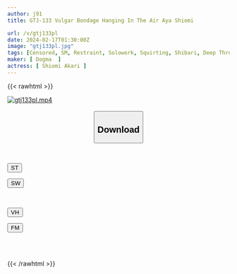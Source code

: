 ```yaml
---
author: j91
title: GTJ-133 Vulgar Bondage Hanging In The Air Aya Shiomi

url: /v/gtj133pl
date: 2024-02-17T01:30:00Z
image: "gtj133pl.jpg"
tags: [Censored, SM, Restraint, Solowork, Squirting, Shibari, Deep Throating	]
maker: [ Dogma  ]
actress: [ Shiomi Akari ]
---
```



{{< rawhtml >}}

<div class="video" data-videoid="4GpeYzpPKlUKmyW">
    <a href="javascript:;">
        <img src="/v/gtj133pl/gtj133pl.jpg" width="WIDTH" height="HEIGHT" alt="gtj133pl.mp4" loading="lazy">
    </a>
</div>

<script type="text/javascript" src="https://j91.asia/asset/on-demand-st.js"></script>

<br>
  <link rel="stylesheet" href="https://j91.asia/asset/bs5.css">
  
  <center>
  <button class="btn btn-primary" type="button" data-bs-toggle="collapse" data-bs-target=".multi-collapse" aria-expanded="false" aria-controls="multiCollapseExample1 multiCollapseExample2"><h2>Download</h2></button></center>
</p>
<div class="row">
  <div class="col">
    <div class="collapse multi-collapse" id="multiCollapseExample1">
      <div class="card card-body">
	      	      <br>
<div class="buttons">  
<p><a href="https://streamtape.to/v/4GpeYzpPKlUKmyW" target="_blank"><button class="btn-hover color-3"><i class="fa fa-download"></i> ST</button></a></p>
<p><a href="https://cdnwish.com/rpqul89lcs2g" target="_blank"><button class="btn-hover color-2"><i class="fa fa-download"></i> SW</button></a></p></div>
    </div>
  </div>
</div>
  <div class="col">
    <div class="collapse multi-collapse" id="multiCollapseExample2">
      <div class="card card-body">
	      <br>
<div class="buttons">
<p><a href="javascript:;"><button class="btn-hover color-9"><i class="fa fa-download"></i> VH</button></a></p>
<p><a href="javascript:;"><button class="btn-hover color-8"><i class="fa fa-download"></i> FM</button></a></p></div>
<br><br>
      </div>
    </div>
  </div>
</div>

{{< /rawhtml >}}